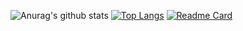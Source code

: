 ![Anurag's github stats](https://github-readme-stats.vercel.app/api?username=mat942&show_icons=true&theme=tokyonight&include_all_commits=true&hide=prs&count_private=true)
[![Top Langs](https://github-readme-stats.vercel.app/api/top-langs/?username=mat942&langs_count=8)](https://github.com/anuraghazra/github-readme-stats)
[![Readme Card](https://github-readme-stats.vercel.app/api/pin/?username=mat942&repo=github-readme-stats)](https://github.com/anuraghazra/github-readme-stats)
